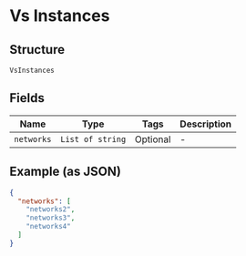 
# Vs Instances

## Structure

`VsInstances`

## Fields

| Name | Type | Tags | Description |
|  --- | --- | --- | --- |
| `networks` | `List of string` | Optional | - |

## Example (as JSON)

```json
{
  "networks": [
    "networks2",
    "networks3",
    "networks4"
  ]
}
```

